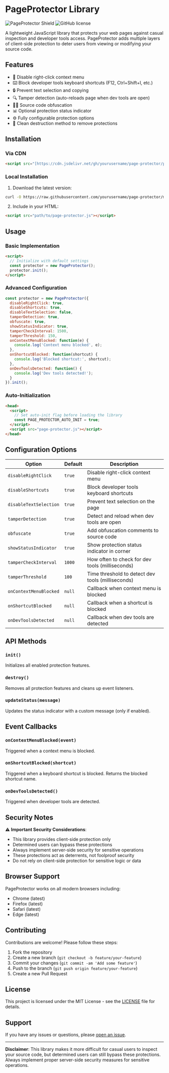 # PageProtector Library

![PageProtector Shield](https://img.shields.io/badge/PageProtector-Shield-brightgreen) 
![GitHub license](https://img.shields.io/badge/license-MIT-blue)

A lightweight JavaScript library that protects your web pages against casual inspection and developer tools access. PageProtector adds multiple layers of client-side protection to deter users from viewing or modifying your source code.

## Features

- 🚫 Disable right-click context menu
- ⌨️ Block developer tools keyboard shortcuts (F12, Ctrl+Shift+I, etc.)
- 🔒 Prevent text selection and copying
- 🔍 Tamper detection (auto-reloads page when dev tools are open)
- 🕵️‍♂️ Source code obfuscation
- 📊 Optional protection status indicator
- ⚙️ Fully configurable protection options
- 🧹 Clean destruction method to remove protections

## Installation

### Via CDN

```html
<script src="[https://cdn.jsdelivr.net/gh/yourusername/page-protector/page-protector.min.js](https://cdn.jsdelivr.net/gh/anupammo/page-protecter@main/page-protector.js)"></script>
```

### Local Installation

1. Download the latest version:
```bash
curl -O https://raw.githubusercontent.com/yourusername/page-protector/master/page-protector.js
```

2. Include in your HTML:
```html
<script src="path/to/page-protector.js"></script>
```

## Usage

### Basic Implementation

```html
<script>
  // Initialize with default settings
  const protector = new PageProtector();
  protector.init();
</script>
```

### Advanced Configuration

```javascript
const protector = new PageProtector({
  disableRightClick: true,
  disableShortcuts: true,
  disableTextSelection: false,
  tamperDetection: true,
  obfuscate: true,
  showStatusIndicator: true,
  tamperCheckInterval: 1500,
  tamperThreshold: 150,
  onContextMenuBlocked: function(e) {
    console.log('Context menu blocked', e);
  },
  onShortcutBlocked: function(shortcut) {
    console.log('Blocked shortcut:', shortcut);
  },
  onDevToolsDetected: function() {
    console.log('Dev tools detected!');
  }
}).init();
```

### Auto-Initialization

```html
<head>
  <script>
    // Set auto-init flag before loading the library
    const PAGE_PROTECTOR_AUTO_INIT = true;
  </script>
  <script src="page-protector.js"></script>
</head>
```

## Configuration Options

| Option               | Default | Description                                                                 |
|----------------------|---------|-----------------------------------------------------------------------------|
| `disableRightClick`  | `true`  | Disable right-click context menu                                            |
| `disableShortcuts`   | `true`  | Block developer tools keyboard shortcuts                                    |
| `disableTextSelection`| `true`  | Prevent text selection on the page                                          |
| `tamperDetection`    | `true`  | Detect and reload when dev tools are open                                   |
| `obfuscate`          | `true`  | Add obfuscation comments to source code                                     |
| `showStatusIndicator`| `true`  | Show protection status indicator in corner                                  |
| `tamperCheckInterval`| `1000`  | How often to check for dev tools (milliseconds)                             |
| `tamperThreshold`    | `100`   | Time threshold to detect dev tools (milliseconds)                           |
| `onContextMenuBlocked`| `null`  | Callback when context menu is blocked                                       |
| `onShortcutBlocked`  | `null`  | Callback when a shortcut is blocked                                         |
| `onDevToolsDetected` | `null`  | Callback when dev tools are detected                                        |

## API Methods

### `init()`
Initializes all enabled protection features.

### `destroy()`
Removes all protection features and cleans up event listeners.

### `updateStatus(message)`
Updates the status indicator with a custom message (only if enabled).

## Event Callbacks

### `onContextMenuBlocked(event)`
Triggered when a context menu is blocked.

### `onShortcutBlocked(shortcut)`
Triggered when a keyboard shortcut is blocked. Returns the blocked shortcut name.

### `onDevToolsDetected()`
Triggered when developer tools are detected.

## Security Notes

⚠️ **Important Security Considerations**:

- This library provides client-side protection only
- Determined users can bypass these protections
- Always implement server-side security for sensitive operations
- These protections act as deterrents, not foolproof security
- Do not rely on client-side protection for sensitive logic or data

## Browser Support

PageProtector works on all modern browsers including:
- Chrome (latest)
- Firefox (latest)
- Safari (latest)
- Edge (latest)

## Contributing

Contributions are welcome! Please follow these steps:

1. Fork the repository
2. Create a new branch (`git checkout -b feature/your-feature`)
3. Commit your changes (`git commit -am 'Add some feature'`)
4. Push to the branch (`git push origin feature/your-feature`)
5. Create a new Pull Request

## License

This project is licensed under the MIT License - see the [LICENSE](LICENSE) file for details.

## Support

If you have any issues or questions, please [open an issue](https://github.com/yourusername/page-protector/issues).

---

**Disclaimer**: This library makes it more difficult for casual users to inspect your source code, but determined users can still bypass these protections. Always implement proper server-side security measures for sensitive operations.
